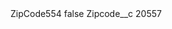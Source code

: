 <?xml version="1.0" encoding="UTF-8"?>
<CustomMetadata xmlns="http://soap.sforce.com/2006/04/metadata" xmlns:xsi="http://www.w3.org/2001/XMLSchema-instance" xmlns:xsd="http://www.w3.org/2001/XMLSchema">
    <label>ZipCode554</label>
    <protected>false</protected>
    <values>
        <field>Zipcode__c</field>
        <value xsi:type="xsd:string">20557</value>
    </values>
</CustomMetadata>
